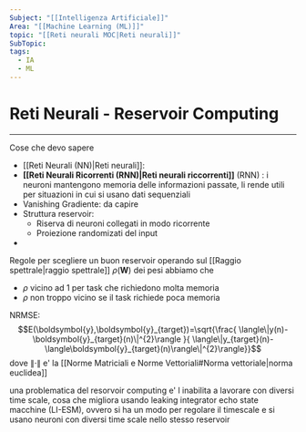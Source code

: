 ```yaml
---
Subject: "[[Intelligenza Artificiale]]"
Area: "[[Machine Learning (ML)]]"
topic: "[[Reti neurali MOC|Reti neurali]]"
SubTopic: 
tags:
  - IA
  - ML
---
```

# Reti Neurali - Reservoir Computing
---


Cose che devo sapere
- [[Reti Neurali (NN)|Reti neurali]]: 
- __[[Reti Neurali Ricorrenti (RNN)|Reti neurali riccorrenti]]__ (RNN) : i neuroni mantengono memoria delle informazioni passate, li rende utili per situazioni in cui si usano dati sequenziali 
- Vanishing Gradiente:  da capire
- Struttura reservoir: 
	- Riserva di neuroni collegati in modo ricorrente
	- Proiezione randomizati del input 
- 


Regole per scegliere un buon reservoir operando sul [[Raggio spettrale|raggio spettrale]]  $\rho(\boldsymbol{W})$  dei pesi abbiamo che 
- $\rho$ vicino ad 1 per task che richiedono molta memoria
- $\rho$ non troppo vicino se il task richiede poca memoria



NRMSE:
$$E(\boldsymbol{y},\boldsymbol{y}_{target})=\sqrt{\frac{ \langle\|y(n)-\boldsymbol{y}_{target}(n)\|^{2}\rangle }{ \langle\|y_{target}(n)-\langle\boldsymbol{y}_{target}(n)\rangle\|^{2}\rangle}}$$
dove $\|\cdot\|$ e' la [[Norme Matriciali e Norme Vettoriali#Norma vettoriale|norma euclidea]]



una problematica del resorvoir computing e' l inabilita a lavorare con diversi time scale, cosa che migliora usando  leaking integrator echo state macchine (LI-ESM), ovvero si ha un modo per regolare il timescale e si usano neuroni con diversi time scale nello stesso reservoir